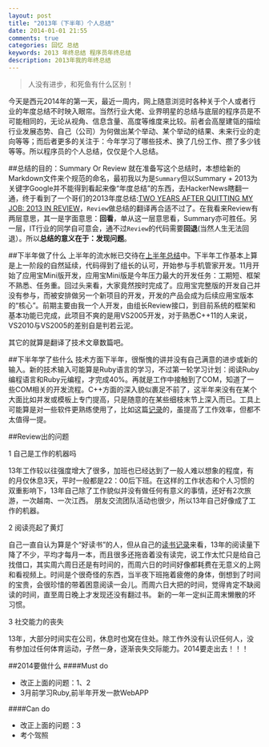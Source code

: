 ```yaml
---
layout: post
title: "2013年（下半年）个人总结"
date: 2014-01-01 21:55
comments: true
categories: 回忆 总结
keywords: 2013 年终总结 程序员年终总结
description: 2013年我的年终总结
---
```


> 人没有进步，和死鱼有什么区别！

今天是西元2014年的第一天，最近一周内，网上随意浏览时各种关于个人或者行业的年度总结不时映入眼帘。当然行业大佬、业界明星的总结与底层的程序员是不可能相同的，无论从视角、信息含量、高度等维度来比较。前者会高屋建瓴的描绘行业发展态势、自己（公司）为何做出某个举动、某个举动的结果、未来行业的走向等等；而后者更多的关注于：今年学习了哪些技术、换了几份工作、攒了多少钱等等。所以程序员的个人总结，仅仅是个人总结。

##总结的目的：Summary Or Review
就在准备写这个总结时，本想给新的Markdown文件来个规范的命名，最初我以为是`Summary`但以Summary + 2013为关键字Google并不能得到看起来像“年度总结”的东西，去HackerNews瞎翻一通，终于看到了一个哥们的2013年度总结:[TWO YEARS AFTER QUITTING MY JOB: 2013 IN REVIEW][1]，`Review`做总结的翻译再合适不过了。在我看来Review有两层意思，其一是字面意思：**回看**，单从这一层意思看，Summary亦可胜任。另一层，IT行业的同学自可意会，通不过`Review`的代码需要**回退**(当然人生无法回退）。所以**总结的意义在于：发现问题**。

##下半年做了什么
上半年的流水帐已交待在[上半年总结][2]中。下半年工作基本上算是上一阶段的自然延续，代码得到了组长的认可，开始参与手机管家开发。11月开始了应用宝Mini版开发，应用宝Mini版是今年压力最大的开发任务：工期短、框架不熟悉、任务重。回过头来看，大家竟然按时完成了。应用宝完整版的开发自己并没有参与，而被安排做另一个新项目的开发，开发的产品会成为后续应用宝版本的“核心”。前期主要由我一个人开发，由组长Review接口，到目前系统的框架和基本功能已完成，此项目不爽的是用VS2005开发，对于熟悉C++11的人来说，VS2010与VS2005的差别自是判若云泥。

其它的就算是翻译了技术文章数篇吧。

##下半年学了些什么
技术方面下半年，很惭愧的讲并没有自己满意的进步或新的输入。新的技术输入可能算是Ruby语言的学习，不过第一轮学习计划：阅读Ruby编程语言和Ruby元编程，才完成40%。再就是工作中接触到了COM，知道了一些COM相关的开发流程。C++方面的深入貌似裹足不前了，这半年来没有在某个大面比如并发或模板上专门提高，只是随意的在某些细枝末节上深入而已。工具上可能算是对一些软件更熟练使用了，比如这篇[记录][3]的，虽提高了工作效率，但都不太值得一提。

##Review出的问题

1 自己是工作的机器吗

13年工作较以往强度增大了很多，加班也已经达到了一般人难以想象的程度，有的月仅休息3天，平时一般都是22：00后下班。在这样的工作状态和个人习惯的双重影响下，13年自己除了工作貌似并没有做任何有意义的事情，还好有2次旅游，一次越南、一次江西。
朋友交流团队活动也很少，所以13年自己好像成了工作的机器。

2 阅读亮起了黄灯

自己一直自认为算是个“好读书”的人，但从自己的[读书记录][4]来看，13年的阅读量下降了不少，平均才每月一本，而且很多还拖沓着没有读完，说工作太忙只是给自己找借口，其实周六周日还是有时间的，而周六日的时间好像都耗费在无意义的上网和看视频上。时间是个很奇怪的东西，当半夜下班拖着疲倦的身体，倒想到了时间的宝贵，会很珍惜的带着困意阅读一会儿。而周六日大把的时间，觉得肯定不缺阅读的时间，直至周日晚上才发现还没有翻过书。
新的一年一定纠正周末懒散的坏习惯。

3 社交能力的丧失

13年，大部分时间实在公司，休息时也窝在住处。除工作外没有认识任何人，没有参加过任何体育运动，孑然一身，逐渐丧失交际能力。2014要走出去！！！

##2014要做什么
####Must do
* 改正上面的问题：1、2
* 3月前学习Ruby,前半年开发一款WebAPP

####Can do
* 改正上面的问题：3
* 考个驾照


[1]: http://nathanbarry.com/2013-review/
[2]: /blog/2013/09/15/summary/
[3]: /blog/2013/11/17/effective-tools/
[4]: /blog/2013/07/20/the-books-i-have-read/